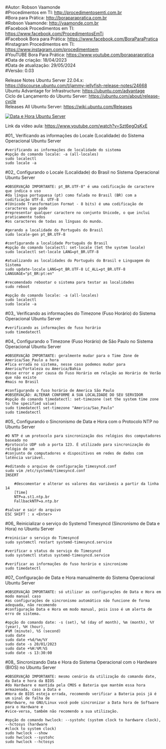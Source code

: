 #Autor: Robson Vaamonde<br>
#Procedimentos em TI: http://procedimentosemti.com.br<br>
#Bora para Prática: http://boraparapratica.com.br<br>
#Robson Vaamonde: http://vaamonde.com.br<br>
#Facebook Procedimentos em TI: https://www.facebook.com/ProcedimentosEmTi<br>
#Facebook Bora para Prática: https://www.facebook.com/BoraParaPratica<br>
#Instagram Procedimentos em TI: https://www.instagram.com/procedimentoem<br>
#YouTUBE Bora Para Prática: https://www.youtube.com/boraparapratica<br>
#Data de criação: 18/04/2023<br>
#Data de atualização: 29/05/2024<br>
#Versão: 0.03<br>

Release Notes Ubuntu Server 22.04.x: https://discourse.ubuntu.com/t/jammy-jellyfish-release-notes/24668<br>
Ubuntu Advantage for Infrastructure: https://ubuntu.com/advantage<br>
Ciclo de Lançamento do Ubuntu Server: https://ubuntu.com/about/release-cycle<br>
Releases All Ubuntu Server: https://wiki.ubuntu.com/Releases

[![Data e Hora Ubuntu Server](http://img.youtube.com/vi/Szt6egOsKxE/0.jpg)](https://www.youtube.com/watch?v=Szt6egOsKxE "Data e Hora Ubuntu Server")

Link da vídeo aula: https://www.youtube.com/watch?v=Szt6egOsKxE

#01_ Verificando as informações do Locale (Localidade) do Sistema Operacional Ubuntu Server<br>
	
	#verificando as informações de localidade do sistema
	#opção do comando locale: -a (all-locales)
	sudo localectl
	sudo locale -a

#02_ Configurando o Locale (Localidade) do Brasil no Sistema Operacional Ubuntu Server<br>
	
	#OBSERVAÇÃO IMPORTANTE: pt_BR.UTF-8" é uma codificação de caractere que indica o uso
	#da língua portuguesa (pt) como falada no Brasil (BR) com a codificação UTF-8. UTF-8 
	#(Unicode Transformation Format - 8 bits) é uma codificação de caracteres que pode 
	#representar qualquer caractere no conjunto Unicode, o que inclui praticamente todos 
	#os caracteres de todas as línguas do mundo.

	#gerando a localidade do Português do Brasil
	sudo locale-gen pt_BR.UTF-8

	#configurando a localidade Português do Brasil
	#opção do comando localectl: set-locale (Set the system locale)
	sudo localectl set-locale LANG=pt_BR.UTF-8

	#atualizando as localidades do Português do Brasil e Linguagem do Sistema
	sudo update-locale LANG=pt_BR.UTF-8 LC_ALL=pt_BR.UTF-8 LANGUAGE="pt_BR:pt:en"
	
	#recomendado rebootar o sistema para testar as localidades
	sudo reboot

	#opção do comando locale: -a (all-locales)
	sudo localectl
	sudo locale -a

#03_ Verificando as informações do Timezone (Fuso Horário) do Sistema Operacional Ubuntu Server<br>

	#verificando as informações de fuso horário
	sudo timedatectl

#04_ Configurando o Timezone (Fuso Horário) de São Paulo no Sistema Operacional Ubuntu Server<br>

	#OBSERVAÇÃO IMPORTANTE: geralmente mudar para o Time Zone de America/Sao_Paulo a hora
	#fica errada no sistema, nesse caso podemos mudar para America/Fortaleza ou America/Bahia
	#esse error e por causa do Fuso Horário em relação ao Horário de Verão que não existe 
	#mais no Brasil

	#configurando o fuso horário de America São Paulo
	#OBSERVAÇÃO: ALTERAR CONFORME A SUA LOCALIDADE DO SEU SERVIDOR
	#opção do comando timedatectl: set-timezone (set the system time zone to the specified value)
	sudo timedatectl set-timezone "America/Sao_Paulo"
	sudo timedatectl

#05_ Configurando o Sincronismo de Data e Hora com o Protocolo NTP no Ubuntu Server<br>

	#O NTP é um protocolo para sincronização dos relógios dos computadores baseado no 
	#protocolo UDP sob a porta 123. É utilizado para sincronização do relógio de um 
	#conjunto de computadores e dispositivos em redes de dados com latência variável.
	
	#editando o arquivo de configuração timesyncd.conf
	sudo vim /etc/systemd/timesyncd.conf
	INSERT
		
		#descomentar e alterar os valores das variáveis a partir da linha 14
		[Time]
		NTP=a.st1.ntp.br
		FallbackNTP=a.ntp.br
	
	#salvar e sair do arquivo
	ESC SHIFT : x <Enter>

#06_ Reinicializar o serviço do Systemd Timesyncd (Sincronismo de Data e Hora) no Ubuntu Server<br>

	#reiniciar o serviço do Timesyncd
	sudo systemctl restart systemd-timesyncd.service
	
	#verificar o status do serviço do Timesyncd
	sudo systemctl status systemd-timesyncd.service
	
	#verificar as informações do fuso horário e sincronismo
	sudo timedatectl

#07_ Configuração de Data e Hora manualmente do Sistema Operacional Ubuntu Server

	#OBSERVAÇÃO IMPORTANTE: só utilizar as configurações de Data e Hora em modo manual caso
	#as configurações de sincronismo automático não funcione de forma adequada, não recomendo
	#configuração Data e Hora em modo manual, pois isso é um alerta de erro de sistema.

	#opção do comando date: -s (set), %d (day of month), %m (month), %Y (year), %H (hour), 
	#%M (minute), %S (second)
	sudo date
	sudo date +%d/%m/%Y
	sudo date -s 20/01/2023
	sudo date +%H:%M:%S
	sudo date -s 13:30:00

#08_ Sincronizando Data e Hora do Sistema Operacional com o Hardware (BIOS) no Ubuntu Server<br>

	#OBSERVAÇÃO IMPORTANTE: mesmo cenário da utilização do comando date, da Data e hora da BIOS
	#do Hardware e mantida pela CMOS e Bateria que mantém essa hora armazenada, caso a Data e
	#Hora de BIOS esteja errada, recomendo verificar a Bateria pois já é um sinal de falha de
	#Hardware, no GNU/Linux você pode sincronizar a Data hora de Software para o Hardware e 
	#vice-versa, também não recomendo a sua utilização.

	#opção do comando hwclock: --systohc (system clock to hardware clock), --hctosys (hardware 
	#clock to system clock)
	sudo hwclock --show
	sudo hwclock --systohc
	sudo hwclock --hctosys